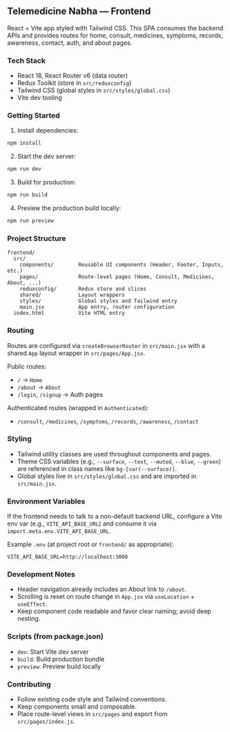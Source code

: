 ## Telemedicine Nabha — Frontend

React + Vite app styled with Tailwind CSS. This SPA consumes the backend APIs and provides routes for home, consult, medicines, symptoms, records, awareness, contact, auth, and about pages.

### Tech Stack
- React 18, React Router v6 (data router)
- Redux Toolkit (store in `src/reduxconfig`)
- Tailwind CSS (global styles in `src/styles/global.css`)
- Vite dev tooling

### Getting Started
1. Install dependencies:
```bash
npm install
```
2. Start the dev server:
```bash
npm run dev
```
3. Build for production:
```bash
npm run build
```
4. Preview the production build locally:
```bash
npm run preview
```

### Project Structure
```
frontend/
  src/
    components/        Reusable UI components (Header, Footer, Inputs, etc.)
    pages/             Route-level pages (Home, Consult, Medicines, About, ...)
    reduxconfig/       Redux store and slices
    shared/            Layout wrappers
    styles/            Global styles and Tailwind entry
    main.jsx           App entry, router configuration
  index.html           Vite HTML entry
```

### Routing
Routes are configured via `createBrowserRouter` in `src/main.jsx` with a shared `App` layout wrapper in `src/pages/App.jsx`.

Public routes:
- `/` → `Home`
- `/about` → `About`
- `/login`, `/signup` → Auth pages

Authenticated routes (wrapped in `Authenticated`):
- `/consult`, `/medicines`, `/symptoms`, `/records`, `/awareness`, `/contact`

### Styling
- Tailwind utility classes are used throughout components and pages.
- Theme CSS variables (e.g., `--surface`, `--text`, `--muted`, `--blue`, `--green`) are referenced in class names like `bg-[var(--surface)]`.
- Global styles live in `src/styles/global.css` and are imported in `src/main.jsx`.

### Environment Variables
If the frontend needs to talk to a non-default backend URL, configure a Vite env var (e.g., `VITE_API_BASE_URL`) and consume it via `import.meta.env.VITE_API_BASE_URL`.

Example `.env` (at project root or `frontend/` as appropriate):
```
VITE_API_BASE_URL=http://localhost:3000
```

### Development Notes
- Header navigation already includes an About link to `/about`.
- Scrolling is reset on route change in `App.jsx` via `useLocation` + `useEffect`.
- Keep component code readable and favor clear naming; avoid deep nesting.

### Scripts (from package.json)
- `dev`: Start Vite dev server
- `build`: Build production bundle
- `preview`: Preview build locally

### Contributing
- Follow existing code style and Tailwind conventions.
- Keep components small and composable.
- Place route-level views in `src/pages` and export from `src/pages/index.js`.


